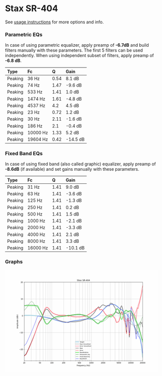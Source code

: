 # Stax SR-404
See [usage instructions](https://github.com/jaakkopasanen/AutoEq#usage) for more options and info.

### Parametric EQs
In case of using parametric equalizer, apply preamp of **-6.7dB** and build filters manually
with these parameters. The first 5 filters can be used independently.
When using independent subset of filters, apply preamp of **-6.8 dB**.

| Type    | Fc       |    Q | Gain     |
|:--------|:---------|:-----|:---------|
| Peaking | 36 Hz    | 0.54 | 8.1 dB   |
| Peaking | 74 Hz    | 1.47 | -9.6 dB  |
| Peaking | 533 Hz   | 1.41 | 1.0 dB   |
| Peaking | 1474 Hz  | 1.61 | -4.8 dB  |
| Peaking | 4537 Hz  | 4.2  | 4.5 dB   |
| Peaking | 23 Hz    | 0.72 | 1.2 dB   |
| Peaking | 30 Hz    | 2.11 | -1.6 dB  |
| Peaking | 186 Hz   | 2.1  | -0.4 dB  |
| Peaking | 10000 Hz | 1.33 | 5.2 dB   |
| Peaking | 19604 Hz | 0.42 | -14.5 dB |

### Fixed Band EQs
In case of using fixed band (also called graphic) equalizer, apply preamp of **-8.6dB**
(if available) and set gains manually with these parameters.

| Type    | Fc       |    Q | Gain     |
|:--------|:---------|:-----|:---------|
| Peaking | 31 Hz    | 1.41 | 9.0 dB   |
| Peaking | 63 Hz    | 1.41 | -3.6 dB  |
| Peaking | 125 Hz   | 1.41 | -1.3 dB  |
| Peaking | 250 Hz   | 1.41 | 0.2 dB   |
| Peaking | 500 Hz   | 1.41 | 1.5 dB   |
| Peaking | 1000 Hz  | 1.41 | -2.1 dB  |
| Peaking | 2000 Hz  | 1.41 | -3.3 dB  |
| Peaking | 4000 Hz  | 1.41 | 2.1 dB   |
| Peaking | 8000 Hz  | 1.41 | 3.3 dB   |
| Peaking | 16000 Hz | 1.41 | -10.1 dB |

### Graphs
![](./Stax%20SR-404.png)